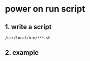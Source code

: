 # power on run script

## 1. write a script 
```shell
/usr/local/bin/***.sh
```

## 2. example
```shell




```
